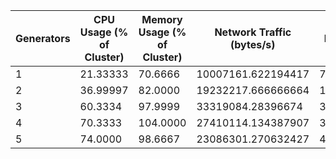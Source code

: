 | Generators | CPU Usage (% of Cluster) | Memory Usage (% of Cluster) | Network Traffic (bytes/s) | Disk Writes (bytes/s) | Messages/s [1m] | Messages/s [2m] | Messages/s [3m] |
|-|-|-|-|-|-|-|-|
| 1 | 21.33333 | 70.6666 | 10007161.622194417 | 798264.0594888501 | 146.8222222222222 | 146.66666666666666 | 145.36969696969695 |
| 2 | 36.99997 | 82.0000 | 19232217.666666664 | 1126290.7733333334 | 280.93333333333334 | 279.34285714285716 | 274.9939393939394 |
| 3 | 60.3334 | 97.9999 | 33319084.28396674 | 3714452.0667371196 | 324.66928252726603 | 319.3809523809524 | 312.6787878787879 |
| 4 | 70.3333 | 104.0000 | 27410114.134387907 | 3549687.4865892883 | 279.40000000000003 | 262.0764855527453 | 259.5751836085395 |
| 5 | 74.0000 | 98.6667 | 23086301.270632427 | 4027862.071350925 | 226.8415488888889 | 230.1688155236649 | 227.5838695640418 |
